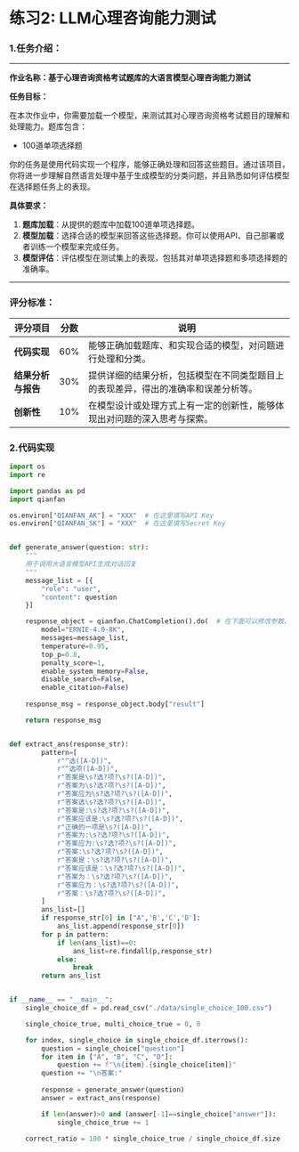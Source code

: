 # 练习2: LLM心理咨询能力测试

### 1.任务介绍：

---

**作业名称：基于心理咨询资格考试题库的大语言模型心理咨询能力测试**

**任务目标：**

在本次作业中，你需要加载一个模型，来测试其对心理咨询资格考试题目的理解和处理能力。题库包含：

- 100道单项选择题

你的任务是使用代码实现一个程序，能够正确处理和回答这些题目。通过该项目，你将进一步理解自然语言处理中基于生成模型的分类问题，并且熟悉如何评估模型在选择题任务上的表现。

**具体要求：**

1. **题库加载**：从提供的题库中加载100道单项选择题。
2. **模型加载**：选择合适的模型来回答这些选择题。你可以使用API、自己部署或者训练一个模型来完成任务。
4. **模型评估**：评估模型在测试集上的表现，包括其对单项选择题和多项选择题的准确率。

---

### 评分标准：

| **评分项目**       | **分数** | **说明**                                                     |
| ------------------ | -------- | ------------------------------------------------------------ |
| **代码实现**       | 60%      | 能够正确加载题库、和实现合适的模型，对问题进行处理和分类。   |
| **结果分析与报告** | 30%      | 提供详细的结果分析，包括模型在不同类型题目上的表现差异，得出的准确率和误差分析等。 |
| **创新性**         | 10%      | 在模型设计或处理方式上有一定的创新性，能够体现出对问题的深入思考与探索。 |



### 2.代码实现

```python
import os
import re

import pandas as pd
import qianfan

os.environ["QIANFAN_AK"] = "XXX"  # 在这里填写API Key
os.environ["QIANFAN_SK"] = "XXX"  # 在这里填写Secret Key


def generate_answer(question: str):
    """
    用于调用大语言模型API生成对话回复
    """
    message_list = [{
        "role": "user",
        "content": question
    }]

    response_object = qianfan.ChatCompletion().do(  # 在下面可以修改参数，尝试不同的模型和效果
        model="ERNIE-4.0-8K", 
        messages=message_list, 
        temperature=0.95, 
        top_p=0.8, 
        penalty_score=1, 
        enable_system_memory=False, 
        disable_search=False, 
        enable_citation=False)
    
    response_msg = response_object.body["result"]

    return response_msg


def extract_ans(response_str):
        pattern=[
            r"^选([A-D])",
            r"^选项([A-D])",
            r"答案是\s?选?项?\s?([A-D])",
            r"答案为\s?选?项?\s?([A-D])",
            r"答案应为\s?选?项?\s?([A-D])",
            r"答案选\s?选?项?\s?([A-D])",
            r"答案是:\s?选?项?\s?([A-D])",
            r"答案应该是:\s?选?项?\s?([A-D])",
            r"正确的一项是\s?([A-D])",
            r"答案为:\s?选?项?\s?([A-D])",
            r"答案应为:\s?选?项?\s?([A-D])",
            r"答案:\s?选?项?\s?([A-D])",
            r"答案是：\s?选?项?\s?([A-D])",
            r"答案应该是：\s?选?项?\s?([A-D])",
            r"答案为：\s?选?项?\s?([A-D])",
            r"答案应为：\s?选?项?\s?([A-D])",
            r"答案：\s?选?项?\s?([A-D])",
        ]
        ans_list=[]
        if response_str[0] in ["A",'B','C','D']:
            ans_list.append(response_str[0])
        for p in pattern:
            if len(ans_list)==0:
                ans_list=re.findall(p,response_str)
            else:
                break
        return ans_list


if __name__ == "__main__":
    single_choice_df = pd.read_csv("./data/single_choice_100.csv")

    single_choice_true, multi_choice_true = 0, 0

    for index, single_choice in single_choice_df.iterrows():
        question = single_choice["question"]
        for item in ["A", "B", "C", "D"]:
            question += f"\n{item}.{single_choice[item]}"
        question += "\n答案:"
        
        response = generate_answer(question)
        answer = extract_ans(response)

        if len(answer)>0 and (answer[-1]==single_choice["answer"]):
            single_choice_true += 1

    correct_ratio = 100 * single_choice_true / single_choice_df.size
```

